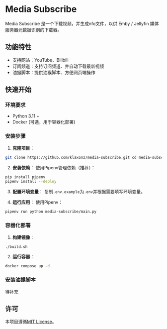 # Media Subscribe

Media Subscribe 是一个下载视频，并生成nfo文件，以供 Emby / Jellyfin 媒体服务器元数据识别的下载器。
## 功能特性

- 支持网站：YouTube、Bilibili
- 订阅频道：支持订阅频道、并自动下载最新视频
- 油猴脚本：提供油猴脚本、方便网页端操作

## 快速开始

### 环境要求

- Python 3.11 +
- Docker (可选，用于容器化部署)

### 安装步骤

1. **克隆项目**：
```bash
git clone https://github.com/klaxonz/media-subscribe.git cd media-subscribe
```
2. **安装依赖**：
   使用Pipenv管理依赖（推荐）：
```bash
pip install pipenv
pipenv install --deploy
```

3. **配置环境变量**：
   复制`.env.example`为`.env`并根据需要填写环境变量。

4. **运行应用**：
   使用Pipenv：
```bash
pipenv run python media-subscribe/main.py
```

### 容器化部署
1. **构建镜像**：
```bash
./build.sh
```
2. **运行容器**：
```bash
docker compose up -d
```

### 安装油猴脚本
待补充

## 许可

本项目遵循[MIT License](./LICENSE)。